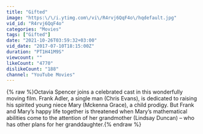 ```yaml
---
title: "Gifted"
image: "https:\/\/i.ytimg.com\/vi\/R4rvj6QqF4o\/hqdefault.jpg"
vid_id: "R4rvj6QqF4o"
categories: "Movies"
tags: ["Gifted"]
date: "2021-10-26T03:59:32+03:00"
vid_date: "2017-07-10T18:15:00Z"
duration: "PT1H41M9S"
viewcount: ""
likeCount: "4770"
dislikeCount: "188"
channel: "YouTube Movies"
---
```

{% raw %}Octavia Spencer joins a celebrated cast in this wonderfully moving film. Frank Adler, a single man (Chris Evans), is dedicated to raising his spirited young niece Mary (Mckenna Grace), a child prodigy. But Frank and Mary’s happy life together is threatened when Mary’s mathematical abilities come to the attention of her grandmother (Lindsay Duncan) – who has other plans for her granddaughter.{% endraw %}
